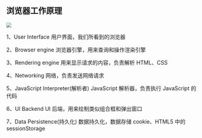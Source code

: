 ## 浏览器工作原理

<img src="http://img.smyhvae.com/20180124_1700.png" style="zoom: 80%;" />

1、User Interface 用户界面，我们所看到的浏览器

2、Browser engine 浏览器引擎，用来查询和操作渲染引擎

3、Rendering engine 用来显示请求的内容，负责解析 HTML、CSS

4、Networking 网络，负责发送网络请求

5、JavaScript Interpreter(解析者) JavaScript 解析器，负责执行 JavaScript 的代码

6、UI Backend UI 后端，用来绘制类似组合框和弹出窗口

7、Data Persistence(持久化) 数据持久化，数据存储 cookie、HTML5 中的 sessionStorage
